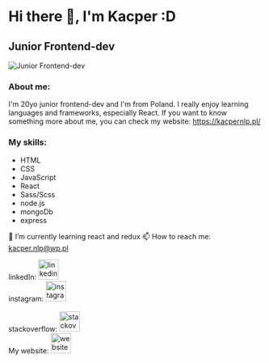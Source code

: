 # Hi there 👋, I'm Kacper :D
## Junior Frontend-dev
![Junior Frontend-dev](https://arturssmirnovs.github.io/github-profile-readme-generator/images/banner.png)

### About me:

I'm 20yo junior frontend-dev and I'm from Poland. I really enjoy learning languages and frameworks, especially React. If you want to know something more about me, you can check my website: https://kacpernlp.pl/

### My skills: 

<ul>
  <li>HTML</li>
  <li>CSS</li>
  <li>JavaScript</li>
  <li>React</li>
  <li>Sass/Scss</li>
  <li>node.js</li>
  <li>mongoDb</li>
  <li>express</li>
</ul>

🌱 I’m currently learning react and redux 
📫 How to reach me: kacper.nlp@wp.pl 


linkedIn: [<img src='https://cdn.jsdelivr.net/npm/simple-icons@3.0.1/icons/linkedin.svg' alt='linkedin' height='40'>](https://www.linkedin.com/in/https://www.linkedin.com/feed//) <br/>instagram: [<img src='https://cdn.jsdelivr.net/npm/simple-icons@3.0.1/icons/instagram.svg' alt='instagram' height='40'>](https://www.instagram.com/https://www.instagram.com/kacper.nlp/?hl=pl/)  
<br/>stackoverflow: [<img src='https://cdn.jsdelivr.net/npm/simple-icons@3.0.1/icons/stackoverflow.svg' alt='stackoverflow' height='40'>](https://stackoverflow.com/users/https://stackoverflow.com/users/15406047/kacper) 
<br/>My website: [<img src='https://cdn.jsdelivr.net/npm/simple-icons@3.0.1/icons/icloud.svg' alt='website' height='40'>](https://kacpernlp.pl/)  


